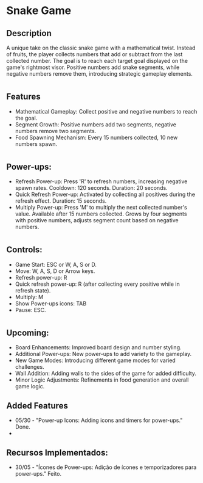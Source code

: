 # Snake Game

## Description
A unique take on the classic snake game with a mathematical twist. Instead of fruits, the player collects numbers that add or subtract from the last collected number. 
The goal is to reach each target goal displayed on the game's rightmost visor. Positive numbers add snake segments, while negative numbers remove them, introducing strategic gameplay elements.

#
## Features
- Mathematical Gameplay: Collect positive and negative numbers to reach the goal.
- Segment Growth: Positive numbers add two segments, negative numbers remove two segments.
- Food Spawning Mechanism: Every 15 numbers collected, 10 new numbers spawn.

#
## Power-ups:
  - Refresh Power-up: Press 'R' to refresh numbers, increasing negative spawn rates. Cooldown: 120 seconds. Duration: 20 seconds.
  - Quick Refresh Power-up: Activated by collecting all positives during the refresh effect. Duration: 15 seconds.
  - Multiply Power-up: Press 'M' to multiply the next collected number's value. Available after 15 numbers collected. Grows by four segments with positive numbers, adjusts segment count based on negative numbers.

#
## Controls:
- Game Start: ESC or W, A, S or D.
- Move: W, A, S, D or Arrow keys.
- Refresh power-up: R
- Quick refresh power-up: R (after collecting every positive while in refresh state).
- Multiply: M
- Show Power-ups icons: TAB
- Pause: ESC.
#

## Upcoming:
- Board Enhancements: Improved board design and number styling.
- Additional Power-ups: New power-ups to add variety to the gameplay.
- New Game Modes: Introducing different game modes for varied challenges.
- Wall Addition: Adding walls to the sides of the game for added difficulty.
- Minor Logic Adjustments: Refinements in food generation and overall game logic.

## Added Features
- 05/30 - "Power-up Icons: Adding icons and timers for power-ups." Done.
- 

## Recursos Implementados:
- 30/05 - "Ícones de Power-ups: Adição de ícones e temporizadores para power-ups." Feito.
